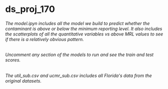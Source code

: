 # ds_proj_170

###### The model.ipyn includes all the model we build to predict whether the contaminant is above or below the minimum reporting level. It also includes the scatterplots of all the quantitative variables vs above MRL values to see if there is a relatively obvious pattern.
###### Uncomment any section of the models to run and see the train and test scores.

###### The util_sub.csv and ucmr_sub.csv includes all Florida's data from the original datasets. 
